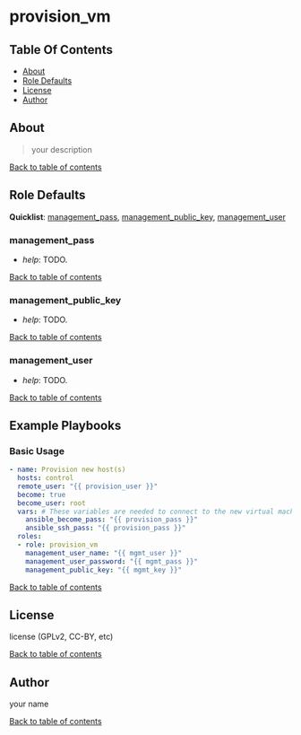 # provision_vm

## Table Of Contents

* [About](#about)
* [Role Defaults](#role-defaults)
* [License](#license)
* [Author](#author)

## About

> your description

[Back to table of contents](#table-of-contents)

## Role Defaults

**Quicklist**: [management_pass](#management_pass),
[management_public_key](#management_public_key),
[management_user](#management_user)

### management_pass 

* *help*: TODO.

[Back to table of contents](#table-of-contents)

### management_public_key 

* *help*: TODO.

[Back to table of contents](#table-of-contents)

### management_user 

* *help*: TODO.

[Back to table of contents](#table-of-contents)

## Example Playbooks

### Basic Usage

```yaml
- name: Provision new host(s)
  hosts: control
  remote_user: "{{ provision_user }}"
  become: true
  become_user: root
  vars: # These variables are needed to connect to the new virtual machine(s)
    ansible_become_pass: "{{ provision_pass }}"
    ansible_ssh_pass: "{{ provision_pass }}"
  roles:
  - role: provision_vm
    management_user_name: "{{ mgmt_user }}"
    management_user_password: "{{ mgmt_pass }}"
    management_public_key: "{{ mgmt_key }}"
```


[Back to table of contents](#table-of-contents)


## License

license (GPLv2, CC-BY, etc)

[Back to table of contents](#table-of-contents)

## Author

your name

[Back to table of contents](#table-of-contents)
